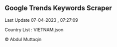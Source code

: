 

## Google Trends Keywords Scraper 
 
Last Update 07-04-2023 , 07:27:09

Country List :
VIETNAM.json



© Abdul Muttaqin 
